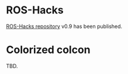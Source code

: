# ROS-Hacks
[ROS-Hacks repository](https://github.com/yossioo/ROS-Hacks)  v0.9 has been published. 


# Colorized colcon
TBD.
